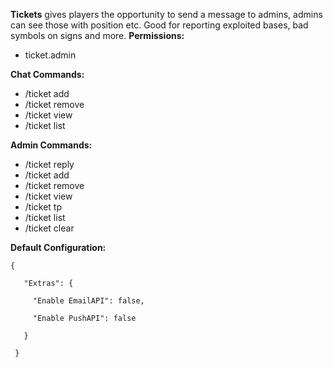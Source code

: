 **Tickets** gives players the opportunity to send a message to admins, admins can see those with position etc. Good for reporting exploited bases, bad symbols on signs and more.
**Permissions:**


* ticket.admin


**Chat Commands:**


* /ticket add <Message>
* /ticket remove <ID>
* /ticket view <ID>
* /ticket list


**Admin Commands:**


* /ticket reply <ID> <Message>
* /ticket add <Message>
* /ticket remove <ID>
* /ticket view <ID>
* /ticket tp <ID>
* /ticket list
* /ticket clear


**Default Configuration:**

````
{

   "Extras": {

     "Enable EmailAPI": false,

     "Enable PushAPI": false

   }

 }
````
